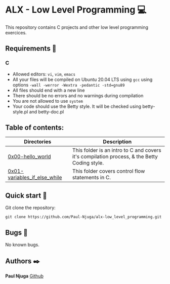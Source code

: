 # ALX - Low Level Programming :computer:
This repository contains C projects and other low level programming exercices.

## Requirements :bookmark_tabs:
### C
* Allowed editors: ```vi```, ```vim```, ```emacs```
* All your files will be compiled on Ubuntu 20.04 LTS using ```gcc``` using options ```-wall -werror -Wextra -pedantic -std=gnu89```
* All files should end with a new line
* There should be no errors and no warnings during compilation
* You are not allowed to use ```system```
* Your code should use the Betty style. It will be checked using betty-style.pl and betty-doc.pl

## Table of contents:
Directories | Description
----------- | -----------
[0x00-hello_world](./hello_world) | This folder is an intro to C and covers it's compilation process, & the Betty Coding style.
[0x01-variables_if_else_while](./0x01-variables_if_else_while) | This folder covers control flow statements in C.

## Quick start :runner:
Git clone the repository:

```
git clone https://github.com/Paul-Njuga/alx-low_level_programming.git
```

## Bugs :loudspeaker:
No known bugs.


## Authors :black_nib:
**Paul Njuga** [Github](https://github.com/Paul-Njuga)

